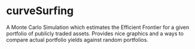 # curveSurfing
A Monte Carlo Simulation which estimates the Efficient Frontier for a given portfolio of publicly traded assets. Provides nice graphics and a ways to compare actual portfolio yields against random portfolios. 
